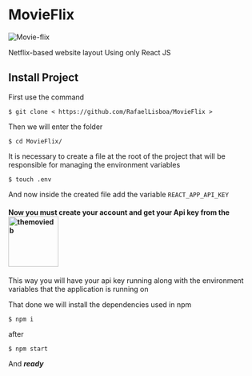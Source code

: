 # MovieFlix

![Movie-flix](https://user-images.githubusercontent.com/63372442/108455937-f4338f00-724d-11eb-9ab3-ce2f56a739e2.png)

Netflix-based website layout
Using only React JS


## Install Project

First use the command
```
$ git clone < https://github.com/RafaelLisboa/MovieFlix >
```
Then we will enter the folder
```
$ cd MovieFlix/
```
It is necessary to create a file at the root of the project that will be responsible for managing the environment variables
```
$ touch .env
```
And now inside the created file add the variable ```REACT_APP_API_KEY```
#### Now you must create your account and get your Api key from the <a href="https://developers.themoviedb.org/3"><img src="https://www.themoviedb.org/assets/2/v4/logos/v2/blue_short-8e7b30f73a4020692ccca9c88bafe5dcb6f8a62a4c6bc55cd9ba82bb2cd95f6c.svg" alt="themoviedb" width="100" /></a>
This way you will have your api key running along with the environment variables that the application is running on

That done we will install the dependencies used in npm

```
$ npm i
```
after

```
$ npm start
```
And ***ready***

